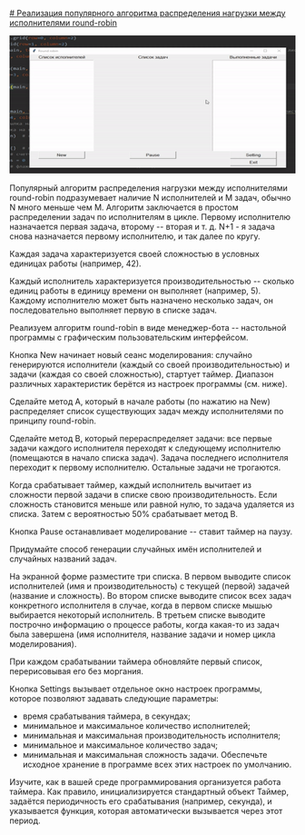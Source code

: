[# Реализация популярного алгоритма распределения нагрузки между исполнителями round-robin](https://raw.githubusercontent.com/konicaRu/studying_tkinter/master/Round_robin_REZERV1.py)

![](https://raw.githubusercontent.com/konicaRu/Tkinter/master/gif_raund_robin.gif)

Популярный алгоритм распределения нагрузки между исполнителями round-robin подразумевает наличие N исполнителей и M задач, обычно N много меньше чем M. Алгоритм заключается в простом распределении задач по исполнителям в цикле. Первому исполнителю назначается первая задача, второму -- вторая и т. д. N+1 - я задача снова назначается первому исполнителю, и так далее по кругу.

Каждая задача характеризуется своей сложностью в условных единицах работы (например, 42).

Каждый исполнитель характеризуется производительностью -- сколько единиц работы в единицу времени он выполняет (например, 5). Каждому исполнителю может быть назначено несколько задач, он последовательно выполняет первую в списке задач.

Реализуем алгоритм round-robin в виде менеджер-бота -- настольной программы с графическим пользовательским интерфейсом.

Кнопка New начинает новый сеанс моделирования: случайно генерируются исполнители (каждый со своей производительностью) и задачи (каждая со своей сложностью), стартует таймер. Диапазон различных характеристик берётся из настроек программы (см. ниже).

Сделайте метод A, который в начале работы (по нажатию на New) распределяет список существующих задач между исполнителями по принципу round-robin.

Сделайте метод B, который перераспределяет задачи: все первые задачи каждого исполнителя переходят к следующему исполнителю (помещаются в начало списка задач). Задача последнего исполнителя переходит к первому исполнителю. Остальные задачи не трогаются.

Когда срабатывает таймер, каждый исполнитель вычитает из сложности первой задачи в списке свою производительность. Если сложность становится меньше или равной нулю, то задача удаляется из списка. Затем с вероятностью 50% срабатывает метод B.

Кнопка Pause останавливает моделирование -- ставит таймер на паузу.

Придумайте способ генерации случайных имён исполнителей и случайных названий задач.

На экранной форме разместите три списка. В первом выводите список исполнителей (имя и производительность) с текущей (первой) задачей (название и сложность). Во втором списке выводите список всех задач конкретного исполнителя в случае, когда в первом списке мышью выбирается некоторый исполнитель. В третьем списке выводите построчно информацию о процессе работы, когда какая-то из задач была завершена (имя исполнителя, название задачи и номер цикла моделирования).

При каждом срабатывании таймера обновляйте первый список, перерисовывая его без моргания.

Кнопка Settings вызывает отдельное окно настроек программы, которое позволяют задавать следующие параметры:
- время срабатывания таймера, в секундах;
- минимальное и максимальное количество исполнителей;
- минимальная и максимальная производительность исполнителя;
- минимальное и максимальное количество задач;
- минимальная и максимальная сложность задачи.
Обеспечьте исходное хранение в программе всех этих настроек по умолчанию.

Изучите, как в вашей среде программирования организуется работа таймера. Как правило, инициализируется стандартный объект Таймер, задаётся периодичность его срабатывания (например, секунда), и указывается функция, которая автоматически вызывается через этот период.

